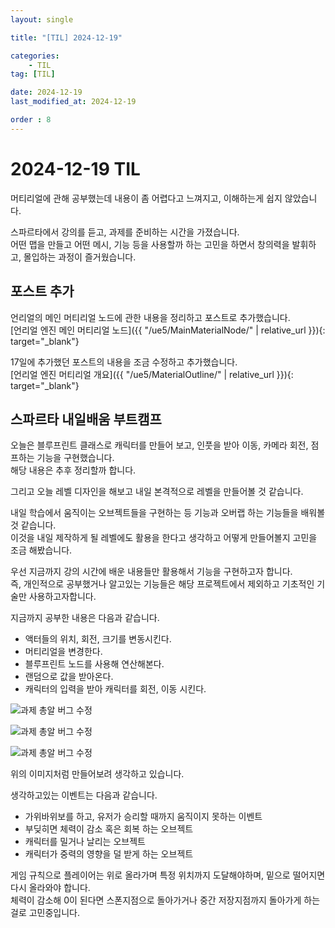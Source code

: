 ```yaml
---
layout: single

title: "[TIL] 2024-12-19"

categories:
    - TIL
tag: [TIL]

date: 2024-12-19
last_modified_at: 2024-12-19

order : 8
---
```


# 2024-12-19 TIL

머티리얼에 관해 공부했는데 내용이 좀 어렵다고 느껴지고, 이해하는게 쉽지 않았습니다.  

스파르타에서 강의를 듣고, 과제를 준비하는 시간을 가졌습니다.  
어떤 맵을 만들고 어떤 메시, 기능 등을 사용할까 하는 고민을 하면서 창의력을 발휘하고, 몰입하는 과정이 즐거웠습니다.

## 포스트 추가

언리얼의 메인 머티리얼 노드에 관한 내용을 정리하고 포스트로 추가했습니다.  
[언리얼 엔진 메인 머티리얼 노드]({{ "/ue5/MainMaterialNode/" | relative_url }}){: target="_blank"}

17일에 추가했던 포스트의 내용을 조금 수정하고 추가했습니다.  
[언리얼 엔진 머티리얼 개요]({{ "/ue5/MaterialOutline/" | relative_url }}){: target="_blank"}

## 스파르타 내일배움 부트캠프

오늘은 블루프린트 클래스로 캐릭터를 만들어 보고, 인풋을 받아 이동, 카메라 회전, 점프하는 기능을 구현했습니다.  
해당 내용은 추후 정리할까 합니다.

그리고 오늘 레벨 디자인을 해보고 내일 본격적으로 레벨을 만들어볼 것 같습니다.

내일 학습에서 움직이는 오브젝트들을 구현하는 등 기능과 오버랩 하는 기능들을 배워볼 것 같습니다.  
이것을 내일 제작하게 될 레벨에도 활용을 한다고 생각하고 어떻게 만들어볼지 고민을 조금 해봤습니다.

우선 지금까지 강의 시간에 배운 내용들만 활용해서 기능을 구현하고자 합니다.  
즉, 개인적으로 공부했거나 알고있는 기능들은 해당 프로젝트에서 제외하고 기초적인 기술만 사용하고자합니다.

지금까지 공부한 내용은 다음과 같습니다.  

+ 액터들의 위치, 회전, 크기를 변동시킨다.
+ 머티리얼을 변경한다.
+ 블루프린트 노드를 사용해 연산해본다.
+ 랜덤으로 값을 받아온다.
+ 캐릭터의 입력을 받아 캐릭터를 회전, 이동 시킨다.

![과제 총알 버그 수정]({{site.url}}/images/TIL/2024-12-19-TIL_2024_12_19/레벨디자인1.PNG)

![과제 총알 버그 수정]({{site.url}}/images/TIL/2024-12-19-TIL_2024_12_19/레벨디자인2.PNG)

![과제 총알 버그 수정]({{site.url}}/images/TIL/2024-12-19-TIL_2024_12_19/레벨디자인3.PNG)

위의 이미지처럼 만들어보려 생각하고 있습니다.  

생각하고있는 이벤트는 다음과 같습니다.  

+ 가위바위보를 하고, 유저가 승리할 때까지 움직이지 못하는 이벤트
+ 부딪히면 체력이 감소 혹은 회복 하는 오브젝트
+ 캐릭터를 밀거나 날리는 오브젝트
+ 캐릭터가 중력의 영향을 덜 받게 하는 오브젝트

게임 규칙으로 플레이어는 위로 올라가며 특정 위치까지 도달해야하며, 밑으로 떨어지면 다시 올라와야 합니다.  
체력이 감소해 0이 된다면 스폰지점으로 돌아가거나 중간 저장지점까지 돌아가게 하는 걸로 고민중입니다.
